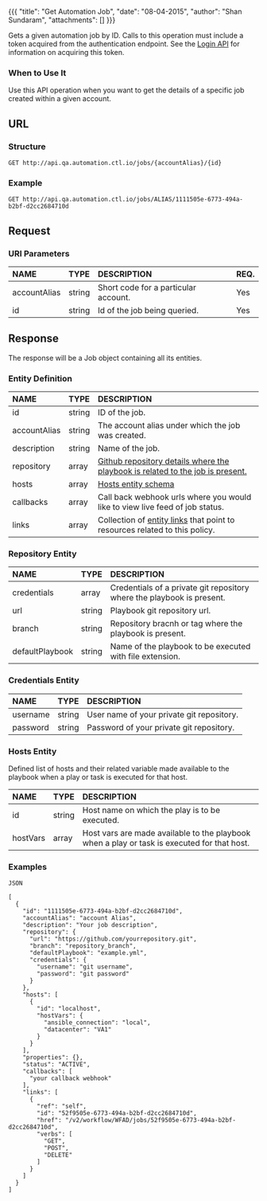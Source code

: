 {{{ "title": "Get Automation Job", "date": "08-04-2015", "author": "Shan Sundaram", "attachments": [] }}}

Gets a given automation job by ID. Calls to this operation must include a token acquired from the authentication endpoint. See the [Login API](https://www.ctl.io/api-docs/v2/#authentication-login) for information on acquiring this token.

### When to Use It

Use this API operation when you want to get the details of a specific job created within a given account.

## URL

### Structure

    GET http://api.qa.automation.ctl.io/jobs/{accountAlias}/{id}

### Example

    GET http://api.qa.automation.ctl.io/jobs/ALIAS/1111505e-6773-494a-b2bf-d2cc2684710d

## Request

### URI Parameters

| NAME         | TYPE   | DESCRIPTION                         | REQ. |
| :------------ | :------ | :----------------------------------- | :---- |
| accountAlias | string | Short code for a particular account. | Yes  |
| id | string | Id of the job being queried. | Yes   |

## Response

The response will be a Job object containing all its entities.

### Entity Definition

| NAME        | TYPE   | DESCRIPTION |
| :------------ | :------ | :----------------------------------- |
| id          | string | ID of the job. |
| accountAlias | string | The account alias under which the job was created. |
| description | string | Name of the job. |
| repository  | array  | [Github repository details where the playbook is related to the job is present.](#repoEntity) |
| hosts       | array  | [Hosts entity schema](#hostsEntity) |
| callbacks   | array  | Call back webhook urls where you would like to view live feed of job status. |
| links       | array  | Collection of [entity links](https://www.ctl.io/api-docs/v2/#getting-started-api-v20-links-framework) that point to resources related to this policy. |

### Repository Entity <a name="repoEntity"></a>
| NAME         | TYPE   | DESCRIPTION                         |
| :------------ | :------ | :----------------------------------- |
| credentials | array | Credentials of a private git repository where the playbook is present. |
| url | string | Playbook git repository url. |
| branch | string | Repository bracnh or tag where the playbook is present. |
| defaultPlaybook | string | Name of the playbook to be executed with file extension. |

### Credentials Entity

| NAME         | TYPE   | DESCRIPTION                         |
| :------------ | :------ | :----------------------------------- |
| username | string | User name of your private git repository. |
| password | string | Password of your private git repository. |

### Hosts Entity <a name="hostsEntity"></a>
Defined list of hosts and their related variable made available to the playbook when a play or task is executed for that host.


| NAME         | TYPE   | DESCRIPTION                         |
| :------------ | :------ | :----------------------------------- |
| id | string | Host name on which the play is to be executed. |
| hostVars | array | Host vars are made available to the playbook when a play or task is executed for that host. |


### Examples

    JSON
    
    [
      {
        "id": "1111505e-6773-494a-b2bf-d2cc2684710d",
        "accountAlias": "account Alias",
        "description": "Your job description",
        "repository": {
          "url": "https://github.com/yourrepository.git",
          "branch": "repository_branch",
          "defaultPlaybook": "example.yml",
          "credentials": {
            "username": "git username",
            "password": "git password"
          }
        },
        "hosts": [
          {
            "id": "localhost",
            "hostVars": {
              "ansible_connection": "local",
              "datacenter": "VA1"
            }
          }
        ],
        "properties": {},
        "status": "ACTIVE",
        "callbacks": [
          "your callback webhook"
        ],
        "links": [
          {
            "ref": "self",
            "id": "52f9505e-6773-494a-b2bf-d2cc2684710d",
            "href": "/v2/workflow/WFAD/jobs/52f9505e-6773-494a-b2bf-d2cc2684710d",
            "verbs": [
              "GET",
              "POST",
              "DELETE"
            ]
          }
        ]
      }
    ]
